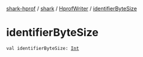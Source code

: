 [shark-hprof](../../index.md) / [shark](../index.md) / [HprofWriter](index.md) / [identifierByteSize](./identifier-byte-size.md)

# identifierByteSize

`val identifierByteSize: `[`Int`](https://kotlinlang.org/api/latest/jvm/stdlib/kotlin/-int/index.html)